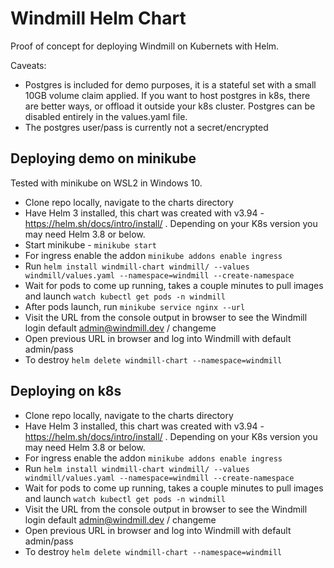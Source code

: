 # Windmill Helm Chart

Proof of concept for deploying Windmill on Kubernets with Helm.  


Caveats:

* Postgres is included for demo purposes, it is a stateful set with a small 10GB volume claim applied.  If you want to host postgres in k8s, there are better ways, or offload it outside your k8s cluster.  Postgres can be disabled entirely in the values.yaml file.
* The postgres user/pass is currently not a secret/encrypted

## Deploying demo on minikube

Tested with minikube on WSL2 in Windows 10.

* Clone repo locally, navigate to the charts directory
* Have Helm 3 installed, this chart was created with v3.94 - https://helm.sh/docs/intro/install/ . Depending on your K8s version you may need Helm 3.8 or below.
* Start minikube - ```minikube start```
* For ingress enable the addon ```minikube addons enable ingress```
* Run ```helm install windmill-chart windmill/ --values windmill/values.yaml --namespace=windmill --create-namespace```
* Wait for pods to come up running, takes a couple minutes to pull images and launch ```watch kubectl get pods -n windmill``` 
* After pods launch, run ```minikube service nginx --url```
* Visit the URL from the console output in browser to see the Windmill login default admin@windmill.dev / changeme
* Open previous URL in browser and log into Windmill with default admin/pass
* To destroy ```helm delete windmill-chart --namespace=windmill```

## Deploying on k8s


* Clone repo locally, navigate to the charts directory
* Have Helm 3 installed, this chart was created with v3.94 - https://helm.sh/docs/intro/install/ . Depending on your K8s version you may need Helm 3.8 or below.
* For ingress enable the addon ```minikube addons enable ingress```
* Run ```helm install windmill-chart windmill/ --values windmill/values.yaml --namespace=windmill --create-namespace```
* Wait for pods to come up running, takes a couple minutes to pull images and launch ```watch kubectl get pods -n windmill``` 
* Visit the URL from the console output in browser to see the Windmill login default admin@windmill.dev / changeme
* Open previous URL in browser and log into Windmill with default admin/pass
* To destroy ```helm delete windmill-chart --namespace=windmill```

